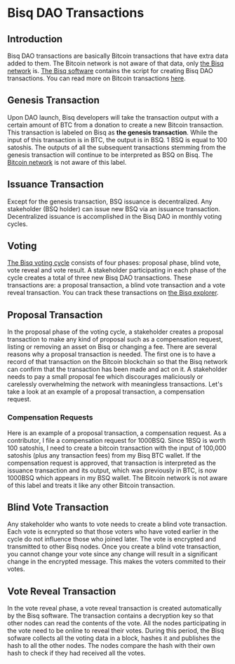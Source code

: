# Bisq DAO Transactions

## Introduction
Bisq DAO transactions are basically Bitcoin transactions that have extra data added to them. The Bitcoin network is not aware of that data, only [the Bisq network](bisqp2p.md) is. [The Bisq software](bisqsoftware.md) contains the script for creating Bisq DAO transactions. You can read more on Bitcoin transactions [here](bitcointx.md).

## Genesis Transaction
Upon DAO launch, Bisq developers will take the transaction output with a certain amount of BTC from a donation to create a new Bitcoin transaction. This transaction is labeled on Bisq as **the genesis transaction**. While the input of this transaction is in BTC, the output is in BSQ. 1 BSQ is equal to 100 satoshis. The outputs of all the subsequent transactions stemming from the genesis transaction will continue to be interpreted as BSQ on Bisq. The [Bitcoin network](btcnetwork.md) is not aware of this label.  

## Issuance Transaction 
Except for the genesis transaction, BSQ issuance is decentralized. Any stakeholder (BSQ holder) can issue new BSQ via an issuance transaction. Decentralized issuance is accomplished in the Bisq DAO in monthly voting cycles. 

## Voting
[The Bisq voting cycle](voting.md) consists of four phases: proposal phase, blind vote, vote reveal and vote result. A stakeholder participating in each phase of the cycle creates a total of three new Bisq DAO transactions. These transactions are: a proposal transaction, a blind vote transaction and a vote reveal transaction. You can track these transactions on [the Bisq explorer](https://explorer.bisq.network/index.html).  

## Proposal Transaction
In the proposal phase of the voting cycle, a stakeholder creates a proposal transaction to make any kind of proposal such as a compensation request, listing or removing an asset on Bisq or changing a fee. There are several reasons why a proposal transaction is needed. The first one is to have a record of that transaction on the Bitcoin blockchain so that the Bisq network can confirm that the transaction has been made and act on it. A stakeholder needs to pay a small proposal fee which discourages maliciously or carelessly overwhelming the network with meaningless transactions. Let's take a look at an example of a proposal transaction, a compensation request.

### Compensation Requests
Here is an example of a proposal transaction, a compensation request. As a contributor, I file a compensation request for 1000BSQ. Since 1BSQ is worth 100 satoshis, I need to create a bitcoin transaction with the input of 100,000 satoshis (plus any transaction fees) from my Bisq BTC wallet. If the compensation request is approved, that transaction is interpreted as the issuance transaction and its output, which was previously in BTC, is now 1000BSQ which appears in my BSQ wallet. The Bitcoin network is not aware of this label and treats it like any other Bitcoin transaction.

## Blind Vote Transaction
Any stakeholder who wants to vote needs to create a blind vote transaction. Each vote is ecnrypted so that those voters who have voted earlier in the cycle do not influence those who joined later. The vote is encrypted and transmitted to other Bisq nodes. Once you create a blind vote transaction, you cannot change your vote since any change will result in a significant change in the encrypted message. This makes the voters commited to their votes.

## Vote Reveal Transaction
In the vote reveal phase, a vote reveal transaction is created automatically by the Bisq software. The transaction contains a decryption key so that other nodes can read the contents of the vote. All the nodes participating in the vote need to be online to reveal their votes. During this period, the Bisq sofware collects all the voting data in a block, hashes it and publishes the hash to all the other nodes. The nodes compare the hash with their own hash to check if they had received all the votes.

